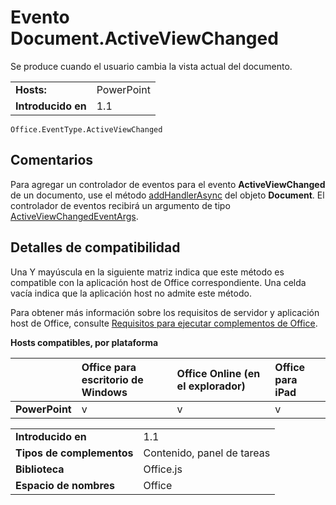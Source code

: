 
# <a name="document.activeviewchanged-event"></a>Evento Document.ActiveViewChanged
Se produce cuando el usuario cambia la vista actual del documento.

|||
|:-----|:-----|
|**Hosts:**|PowerPoint|
|**Introducido en**|1.1|

```
Office.EventType.ActiveViewChanged
```


## <a name="remarks"></a>Comentarios

Para agregar un controlador de eventos para el evento **ActiveViewChanged** de un documento, use el método [addHandlerAsync](../../reference/shared/document.addhandlerasync.md) del objeto **Document**. El controlador de eventos recibirá un argumento de tipo [ActiveViewChangedEventArgs](../../reference/shared/document.activeviewchangedeventargs.md).


## <a name="support-details"></a>Detalles de compatibilidad


Una Y mayúscula en la siguiente matriz indica que este método es compatible con la aplicación host de Office correspondiente. Una celda vacía indica que la aplicación host no admite este método.

Para obtener más información sobre los requisitos de servidor y aplicación host de Office, consulte [Requisitos para ejecutar complementos de Office](../../docs/overview/requirements-for-running-office-add-ins.md).


**Hosts compatibles, por plataforma**


||**Office para escritorio de Windows**|**Office Online (en el explorador)**|**Office para iPad**|
|:-----|:-----|:-----|:-----|
|**PowerPoint**|v|v|v|

|||
|:-----|:-----|
|**Introducido en**|1.1|
|**Tipos de complementos**|Contenido, panel de tareas|
|**Biblioteca**|Office.js|
|**Espacio de nombres**|Office|

